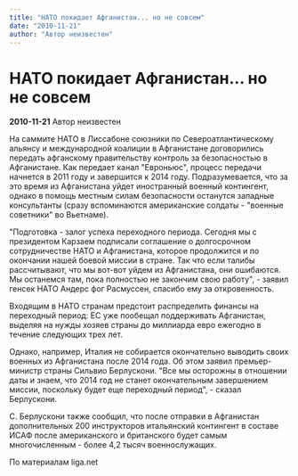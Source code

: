 ```yaml
---
title: "НАТО покидает Афганистан... но не совсем"
date: "2010-11-21"
author: "Автор неизвестен"
---
```


# НАТО покидает Афганистан... но не совсем

**2010-11-21** Автор неизвестен

На саммите НАТО в Лиссабоне союзники по Североатлантическому альянсу и международной коалиции в Афганистане договорились передать афганскому правительству контроль за безопасностью в Афганистане. Как передает канал "Евроньюс", процесс передачи начнется в 2011 году и завершится к 2014 году. Подразумевается, что за это время из Афганистана уйдет иностранный военный контингент, однако в помощь местным силам безопасности останутся западные консультанты (сразу вспоминаются американские солдаты - "военные советники" во Вьетнаме).

"Подготовка - залог успеха переходного периода. Сегодня мы с президентом Карзаем подписали соглашение о долгосрочном сотрудничестве НАТО и Афганистана, которое продолжится и по окончании нашей боевой миссии в стране. Так что если талибы рассчитывают, что мы вот-вот уйдем из Афганистана, они ошибаются. Мы останемся там, пока полностью не закончим свою работу", - заявил генсек НАТО Андерс фог Расмуссен, спасибо ему за откровенность.

Входящим в НАТО странам предстоит распределить финансы на переходный период: ЕС уже пообещал поддерживать Афганистан, выделяя на нужды хозяев страны до миллиарда евро ежегодно в течение следующих трех лет.

Однако, например, Италия не собирается окончательно выводить своих военных из Афганистана после 2014 года. Об этом заявил премьер-министр страны Сильвио Берлускони. "Все мы осторожны в отношении даты и знаем, что 2014 год не станет окончательным завершением миссии, поскольку будет еще переходный период", - сказал Берлускони.

С. Берлускони также сообщил, что после отправки в Афганистан дополнительных 200 инструкторов итальянский контингент в составе ИСАФ после американского и британского будет самым многочисленным - более 4,2 тысяч военнослужащих.

По материалам liga.net